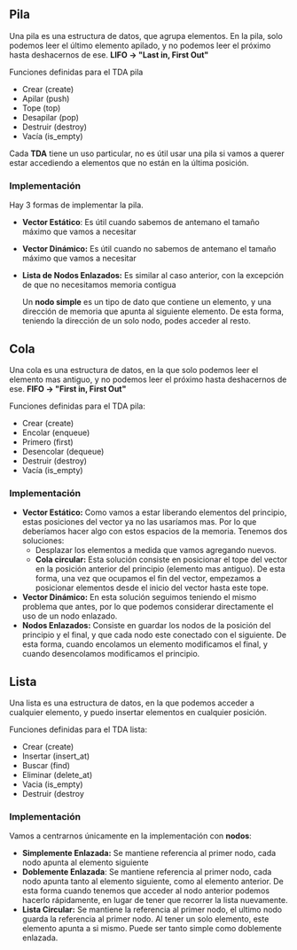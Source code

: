 ## Pila

Una pila es una estructura de datos, que agrupa elementos. En la pila, solo podemos leer el último elemento apilado, y no podemos leer el próximo hasta deshacernos de ese. **LIFO $\to$ "Last in, First Out"**

Funciones definidas para el TDA pila

- Crear (create)
- Apilar (push)
- Tope (top)
- Desapilar (pop)
- Destruir (destroy)
- Vacía (is_empty)

Cada **TDA** tiene un uso particular, no es útil usar una pila si vamos a querer estar accediendo a elementos que no están en la última posición.

### Implementación

Hay 3 formas de implementar la pila.

- **Vector Estático**: Es útil cuando sabemos de antemano el tamaño máximo que vamos a necesitar
- **Vector Dinámico:** Es útil cuando no sabemos de antemano el tamaño máximo que vamos a necesitar
- **Lista de Nodos Enlazados:** Es similar al caso anterior, con la excepción de que no necesitamos memoria contigua

	Un **nodo simple** es un tipo de dato que contiene un elemento, y una dirección de memoria que apunta al siguiente elemento. De esta forma, teniendo la dirección de un solo nodo, podes acceder al resto.

## Cola

Una cola es una estructura de datos, en la que solo podemos leer el elemento mas antiguo, y no podemos leer el próximo hasta deshacernos de ese. **FIFO $\to$ "First in, First Out"**

Funciones definidas para el TDA pila:

- Crear (create)
- Encolar (enqueue)
- Primero (first)
- Desencolar (dequeue)
- Destruir (destroy)
- Vacía (is_empty)

### Implementación

- **Vector Estático:** Como vamos a estar liberando elementos del principio, estas posiciones del vector ya no las usaríamos mas. Por lo que deberíamos hacer algo con estos espacios de la memoria. Tenemos dos soluciones:
	- Desplazar los elementos a medida que vamos agregando nuevos.
	- **Cola circular:** Esta solución consiste en posicionar el tope del vector en la posición anterior del principio (elemento mas antiguo). De esta forma, una vez que ocupamos el fin del vector, empezamos a posicionar elementos desde el inicio del vector hasta este tope.
- **Vector Dinámico:** En esta solución seguimos teniendo el mismo problema que antes, por lo que podemos considerar directamente el uso de un nodo enlazado.
- **Nodos Enlazados:** Consiste en guardar los nodos de la posición del principio y el final, y que cada nodo este conectado con el siguiente. De esta forma, cuando encolamos un elemento modificamos el final, y cuando desencolamos modificamos el principio.

## Lista

Una lista es una estructura de datos, en la que podemos acceder a cualquier elemento, y puedo insertar elementos en cualquier posición.

Funciones definidas para el TDA lista:

- Crear (create)
- Insertar (insert_at)
- Buscar (find)
- Eliminar (delete_at)
- Vacia (is_empty)
- Destruir (destroy

### Implementación

Vamos a centrarnos únicamente en la implementación con **nodos**:

- **Simplemente Enlazada:** Se mantiene referencia al primer nodo, cada nodo apunta al elemento siguiente
- **Doblemente Enlazada**: Se mantiene referencia al primer nodo, cada nodo apunta tanto al elemento siguiente, como al elemento anterior. De esta forma cuando tenemos que acceder al nodo anterior podemos hacerlo rápidamente, en lugar de tener que recorrer la lista nuevamente.
- **Lista Circular:** Se mantiene la referencia al primer nodo, el ultimo nodo guarda la referencia al primer nodo. Al tener un solo elemento, este elemento apunta a si mismo. Puede ser tanto simple como doblemente enlazada.
